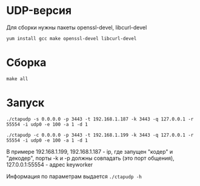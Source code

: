 UDP-версия
======


Для сборки нужны пакеты openssl-devel, libcurl-devel

`yum install gcc make openssl-devel libcurl-devel`


Сборка
======
`make all`


Запуск
======

`./ctapudp -s 0.0.0.0 -p 3443 -t 192.168.1.187 -k 3443 -q 127.0.0.1 -r 55554 -i udp0 -e 100 -a 1 -d 1`


`./ctapudp -c 0.0.0.0 -p 3443 -t 192.168.1.199 -k 3443 -q 127.0.0.1 -r 55554 -i udp0 -e 100 -a 1 -d 1`


В примере 192.168.1.199, 192.168.1.187 - ip, где запущен "кодер" и "декодер", порты -k и -p должны совпадать (это порт общения), 127.0.0.1:55554 - адрес keyworker


Информация по параметрам выдается `./ctapudp -h`
